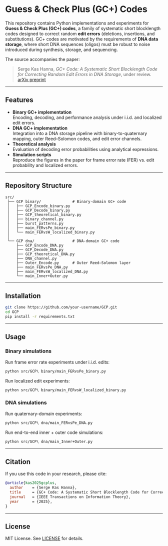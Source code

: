# Guess & Check Plus (GC+) Codes

This repository contains Python implementations and experiments for **Guess & Check Plus (GC+) codes**, a family of systematic short blocklength codes designed to correct random **edit errors** (deletions, insertions, and substitutions). GC+ codes are motivated by the requirements of **DNA data storage**, where short DNA sequences (oligos) must be robust to noise introduced during synthesis, storage, and sequencing.

The source accompanies the paper:

> Serge Kas Hanna, *GC+ Code: A Systematic Short Blocklength Code for Correcting Random Edit Errors in DNA Storage*, under review.  
> [arXiv preprint](https://arxiv.org/abs/2401.12345)

---

## Features
- **Binary GC+ implementation**  
  Encoding, decoding, and performance analysis under i.i.d. and localized edit errors.
- **DNA GC+ implementation**  
  Integration into a DNA storage pipeline with binary-to-quaternary mapping, outer Reed–Solomon codes, and edit error channels.
- **Theoretical analysis**  
  Evaluation of decoding error probabilities using analytical expressions.
- **Simulation scripts**  
  Reproduce the figures in the paper for frame error rate (FER) vs. edit probability and localized errors.

---

## Repository Structure
```
src/
 ├── GCP binary/              # Binary-domain GC+ code
 │   ├── GCP_Encode_binary.py
 │   ├── GCP_Decode_binary.py
 │   ├── GCP_theoretical_binary.py
 │   ├── binary_channel.py
 │   ├── burst_patterns.py
 │   ├── main_FERvsPe_binary.py
 │   └── main_FERvsW_localized_binary.py
 │
 └── GCP dna/                 # DNA-domain GC+ code
     ├── GCP_Encode_DNA.py
     ├── GCP_Decode_DNA.py
     ├── GCP_theoretical_DNA.py
     ├── DNA_channel.py
     ├── Outer_Encode.py      # Outer Reed–Solomon layer
     ├── main_FERvsPe_DNA.py
     ├── main_FERvsW_localized_DNA.py
     └── main_Inner+Outer.py
```

---

## Installation
```bash
git clone https://github.com/your-username/GCP.git
cd GCP
pip install -r requirements.txt
```

---

## Usage
### Binary simulations
Run frame error rate experiments under i.i.d. edits:
```bash
python src/GCP\ binary/main_FERvsPe_binary.py
```

Run localized edit experiments:
```bash
python src/GCP\ binary/main_FERvsW_localized_binary.py
```

### DNA simulations
Run quaternary-domain experiments:
```bash
python src/GCP\ dna/main_FERvsPe_DNA.py
```

Run end-to-end inner + outer code simulations:
```bash
python src/GCP\ dna/main_Inner+Outer.py
```

---

## Citation
If you use this code in your research, please cite:
```bibtex
@article{kas2025gcplus,
  author    = {Serge Kas Hanna},
  title     = {GC+ Code: A Systematic Short Blocklength Code for Correcting Random Edit Errors in DNA Storage},
  journal   = {IEEE Transactions on Information Theory},
  year      = {2025},
}
```

---

## License
MIT License. See [LICENSE](LICENSE) for details.

